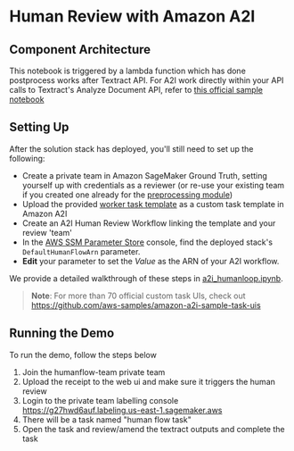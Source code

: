 # Human Review with Amazon A2I

## Component Architecture

This notebook is triggered by a lambda function which has done postprocess works after Textract API. For A2I work directly within your API calls to Textract's Analyze Document API, refer to [this official sample notebook](https://github.com/aws-samples/amazon-a2i-sample-jupyter-notebooks/blob/master/Amazon%20Augmented%20AI%20(A2I)%20and%20Textract%20AnalyzeDocument.ipynb)

## Setting Up

After the solution stack has deployed, you'll still need to set up the following:

- Create a private team in Amazon SageMaker Ground Truth, setting yourself up with credentials as a reviewer (or re-use your existing team if you created one already for the [preprocessing module](../preprocessing))
- Upload the provided [worker task template](a2i-text-with-checkboxes.liquid.html) as a custom task template in Amazon A2I
- Create an A2I Human Review Workflow linking the template and your review 'team'
- In the [AWS SSM Parameter Store](https://console.aws.amazon.com/systems-manager/parameters/?&tab=Table) console, find the deployed stack's `DefaultHumanFlowArn` parameter.
- **Edit** your parameter to set the *Value* as the ARN of your A2I workflow.

We provide a detailed walkthrough of these steps in [a2i_humanloop.ipynb](a2i_humanloop.ipynb).
<!-- TODO: Update the notebook with the new SSM-based walkthrough -->

> **Note**: For more than 70 official custom task UIs, check out https://github.com/aws-samples/amazon-a2i-sample-task-uis

## Running the Demo

To run the demo, follow the steps below

1) Join the humanflow-team private team
2) Upload the receipt to the web ui and make sure it triggers the human review
3) Login to the private team labelling console https://g27hwd6auf.labeling.us-east-1.sagemaker.aws
4) There will be a task named "human flow task"
5) Open the task and review/amend the textract outputs and complete the task
